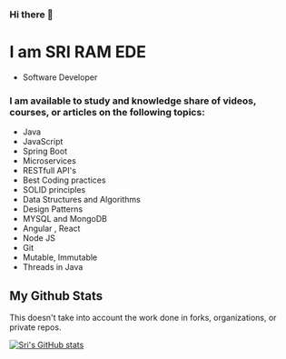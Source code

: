### Hi there 👋

# I am SRI RAM EDE 
  * Software Developer 
  
### I am available to study and knowledge share of videos, courses, or articles on the following topics:

* Java
* JavaScript
* Spring Boot
* Microservices
* RESTfull API's
* Best Coding practices
* SOLID principles
* Data Structures and Algorithms
* Design Patterns
* MYSQL and MongoDB
* Angular , React 
* Node JS
* Git
* Mutable, Immutable
* Threads in Java

## My Github Stats

This doesn't take into account the work done in forks, organizations, or private repos.

[![Sri's GitHub stats](https://github-readme-stats.vercel.app/api?username=sriramede9)](https://github-readme-stats.vercel.app/api?username=sriramede9)

